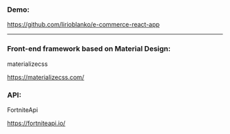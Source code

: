 ### Demo: 
<https://github.com/lirioblanko/e-commerce-react-app> 

***
### Front-end framework based on Material Design: 

materializecss 

https://materializecss.com/

### API:

FortniteApi

https://fortniteapi.io/
